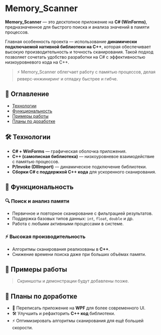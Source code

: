 # Memory_Scanner  

**Memory_Scanner** — это десктопное приложение на **C# (WinForms)**, предназначенное для быстрого поиска и анализа значений в памяти процессов.  

Главная особенность проекта — использование **динамически подключаемой нативной библиотеки на C++**, которая обеспечивает высокую производительность и точность сканирования. Такой подход позволяет сочетать удобство разработки на C# с эффективностью низкоуровневого кода на C++.  

> ⚡ Memory_Scanner облегчает работу с памятью процессов, делая реверс-инжиниринг и отладку быстрее и гибче.  

## 🔹 Оглавление  

- [Технологии](#-технологии)  
- [Функциональность](#-функциональность)  
- [Примеры работы](#-примеры-работы)  
- [Планы по доработке](#-планы-по-доработке)  

## 🛠 Технологии  

- **C# + WinForms** — графическая оболочка приложения.  
- **C++ (самописная библиотека)** — низкоуровневое взаимодействие с памятью процессов.  
- **P/Invoke (DllImport)** — динамическое подключение библиотеки.  
- **Сборки C# с поддержкой C++ кода** для ускоренного сканирования.  

## 🚀 Функциональность  

### 🔍 Поиск и анализ памяти  

- Первичное и повторное сканирование с фильтрацией результатов.  
- Поддержка базовых типов данных: `int`, `float`, `double` и др.  
- Работа с любыми активными процессами в системе.  

### ⚡ Высокая производительность  

- Алгоритмы сканирования реализованы в **C++**.  
- Снижение времени поиска даже при больших объёмах памяти.  

## 📸 Примеры работы  

> Скриншоты и демонстрации будут добавлены позже.  

## 📅 Планы по доработке  

- 🔄 Переписать приложение на **WPF** для более современного UI.  
- 🛠 Улучшить и рефакторить **C++ код** библиотеки.  
- ⚡ Оптимизировать алгоритмы сканирования для ещё большей скорости.  
